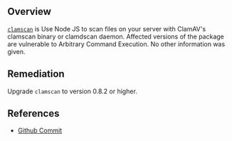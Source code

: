 ## Overview
[`clamscan`](https://www.npmjs.com/package/clamscan) is Use Node JS to scan files on your server with ClamAV's clamscan binary or clamdscan daemon.
Affected versions of the package are vulnerable to Arbitrary Command Execution. No other information was given.

## Remediation
Upgrade `clamscan` to version 0.8.2 or higher.

## References
- [Github Commit]( https://github.com/kylefarris/clamscan/commit/e2a7cbcd222aa8bbd61477fc3beabbe9ad3d8a71)
